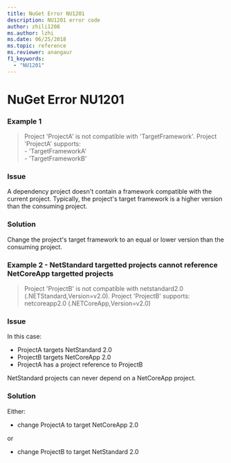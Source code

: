 ```yaml
---
title: NuGet Error NU1201
description: NU1201 error code
author: zhili1208
ms.author: lzhi
ms.date: 06/25/2018
ms.topic: reference
ms.reviewer: anangaur
f1_keywords: 
  - "NU1201"
---
```


# NuGet Error NU1201

### Example 1
> Project 'ProjectA' is not compatible with 'TargetFramework'. Project 'ProjectA' supports:<br/> - 'TargetFrameworkA'<br/> - 'TargetFrameworkB'

### Issue
A dependency project doesn't contain a framework compatible with the current project. Typically, the project's target framework is a higher version than the consuming project.

### Solution
Change the project's target framework to an equal or lower version than the consuming project.

### Example 2 - NetStandard targetted projects cannot reference NetCoreApp targetted projects
> Project 'ProjectB' is not compatible with netstandard2.0 (.NETStandard,Version=v2.0). Project 'ProjectB' supports: netcoreapp2.0 (.NETCoreApp,Version=v2.0)

### Issue 
In this case:
- ProjectA targets NetStandard 2.0
- ProjectB targets NetCoreApp 2.0
- ProjectA has a project reference to ProjectB

NetStandard projects can never depend on a NetCoreApp project.

### Solution
Either:
- change ProjectA to target NetCoreApp 2.0

or

- change ProjectB to target NetStandard 2.0


